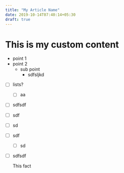 ```yaml
---
title: "My Article Name"
date: 2019-10-14T07:40:14+05:30
draft: true
---
```


# This is my custom content

- point 1
- point 2 
  - sub point
    - sdfsljkd

- [ ] lists?

  - [ ] aa

- [ ] sdfsdf

- [ ] sdf

- [ ] sd

- [ ] sdf

  - [ ] sd	

- [ ] sdfsdf

  

  This fact 

  [^1]: kjaslkdjlkjlakjsd is known.

  

   

  